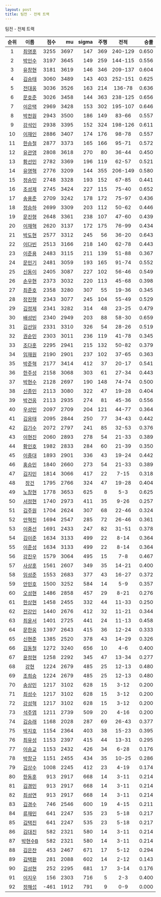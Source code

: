 ```yaml
---
layout: post
title: 팀전 - 전체 트랙
---
```


팀전 - 전체 트랙

| 순위 | 이름 | 점수 | mu | sigma | 주행 | 전적 | 승률 |
|:---:|:---:|---:|---:|---:|---:|:---:|---:|
| 1 | [최영훈](../choiyeonghun) | 3255 | 3697 | 147 | 369 | 240-129 | 0.650 |
| 2 | [박인수](../bakinsu) | 3197 | 3645 | 149 | 259 | 144-115 | 0.556 |
| 3 | [유창현](../yuchanghyeon) | 3181 | 3619 | 146 | 346 | 209-137 | 0.604 |
| 4 | [김승태](../gimseungtae) | 3060 | 3489 | 143 | 403 | 252-151 | 0.625 |
| 5 | [전대웅](../jeondaewoong) | 3036 | 3526 | 163 | 214 | 136-78 | 0.636 |
| 6 | [문호준](../munhojun) | 3026 | 3458 | 144 | 363 | 238-125 | 0.656 |
| 7 | [이은택](../ieuntaek) | 2969 | 3428 | 153 | 302 | 195-107 | 0.646 |
| 8 | [박천원](../bakcheonwon) | 2943 | 3500 | 186 | 149 | 83-66 | 0.557 |
| 9 | [강석인](../gangseokin) | 2938 | 3395 | 152 | 324 | 198-126 | 0.611 |
| 10 | [이재인](../ijaein) | 2886 | 3407 | 174 | 176 | 98-78 | 0.557 |
| 11 | [한승철](../hanseungcheol) | 2877 | 3373 | 165 | 166 | 95-71 | 0.572 |
| 12 | [유관영](../yugwanyeong) | 2808 | 3618 | 270 | 80 | 36-44 | 0.450 |
| 13 | [황선민](../hwangseongmin) | 2782 | 3369 | 196 | 119 | 62-57 | 0.521 |
| 14 | [유영혁](../yuyeonghyeok) | 2776 | 3209 | 144 | 355 | 206-149 | 0.580 |
| 15 | [정승민](../jeongseungmin) | 2748 | 3328 | 193 | 152 | 67-85 | 0.441 |
| 16 | [조성제](../joseongje) | 2745 | 3424 | 227 | 115 | 75-40 | 0.652 |
| 17 | [송용준](../songyongjun) | 2709 | 3242 | 178 | 172 | 75-97 | 0.436 |
| 18 | [정승하](../jeongseungha) | 2699 | 3309 | 203 | 112 | 50-62 | 0.446 |
| 19 | [문진형](../munjinhyeong) | 2648 | 3361 | 238 | 107 | 47-60 | 0.439 |
| 20 | [이재혁](../ijaehyeok) | 2620 | 3137 | 172 | 175 | 76-99 | 0.434 |
| 21 | [박도현](../bakdohyeon) | 2577 | 3312 | 245 | 56 | 36-20 | 0.643 |
| 22 | [이다빈](../idabin) | 2513 | 3166 | 218 | 140 | 62-78 | 0.443 |
| 23 | [이준용](../ijunyong) | 2483 | 3115 | 211 | 139 | 51-88 | 0.367 |
| 24 | [문민기](../munmingi) | 2481 | 3059 | 193 | 165 | 91-74 | 0.552 |
| 25 | [신동이](../shindongi) | 2405 | 3087 | 227 | 102 | 56-46 | 0.549 |
| 26 | [손우현](../sonuhyeon) | 2373 | 3032 | 220 | 113 | 45-68 | 0.398 |
| 27 | [최준호](../choijunho) | 2358 | 3280 | 307 | 55 | 19-36 | 0.345 |
| 28 | [장진형](../jangjinhyeong) | 2343 | 3077 | 245 | 104 | 55-49 | 0.529 |
| 29 | [김정제](../gimjeongje) | 2341 | 3282 | 314 | 48 | 23-25 | 0.479 |
| 30 | [배성빈](../baeseongbin) | 2340 | 2949 | 203 | 88 | 58-30 | 0.659 |
| 31 | [김선일](../gimseonil) | 2331 | 3310 | 326 | 54 | 28-26 | 0.519 |
| 32 | [권순민](../gweonsoonmin) | 2303 | 3011 | 236 | 119 | 41-78 | 0.345 |
| 33 | [조다훈](../jodahun) | 2295 | 2941 | 215 | 132 | 50-82 | 0.379 |
| 34 | [임재원](../imjaewon) | 2190 | 2901 | 237 | 102 | 37-65 | 0.363 |
| 35 | [박준혁](../bakjunhyeok) | 2177 | 3414 | 412 | 37 | 20-17 | 0.541 |
| 36 | [한주성](../hanjuseong) | 2158 | 3068 | 303 | 61 | 27-34 | 0.443 |
| 37 | [박현수](../bakhyeonsu) | 2128 | 2697 | 190 | 148 | 74-74 | 0.500 |
| 38 | [신종민](../shinjongmin) | 2113 | 3080 | 322 | 47 | 19-28 | 0.404 |
| 39 | [박건웅](../bakgeonung) | 2113 | 2935 | 274 | 81 | 45-36 | 0.556 |
| 40 | [우성민](../useongmin) | 2097 | 2709 | 204 | 121 | 44-77 | 0.364 |
| 41 | [김응태](../gimeungtae) | 2095 | 2844 | 250 | 77 | 34-43 | 0.442 |
| 42 | [김기수](../gimgisu) | 2072 | 2797 | 241 | 85 | 32-53 | 0.376 |
| 43 | [이현진](../ihyeonjin) | 2060 | 2893 | 278 | 54 | 21-33 | 0.389 |
| 44 | [황인호](../hwanginho) | 1982 | 2833 | 284 | 60 | 21-39 | 0.350 |
| 45 | [이중대](../ijungdae) | 1893 | 2901 | 336 | 43 | 19-24 | 0.442 |
| 46 | [홍승민](../hongseungmin) | 1840 | 2660 | 273 | 54 | 21-33 | 0.389 |
| 47 | [김지민](../gimjimin) | 1814 | 3066 | 417 | 22 | 7-15 | 0.318 |
| 48 | [장건](../janggeon) | 1795 | 2766 | 324 | 47 | 19-28 | 0.404 |
| 49 | [노창현](../nochanghyeon) | 1778 | 3653 | 625 | 8 | 5-3 | 0.625 |
| 50 | [서정현](../seojeonghyeon) | 1740 | 2973 | 411 | 35 | 9-26 | 0.257 |
| 51 | [김주원](../gimjuwon) | 1704 | 2624 | 307 | 68 | 22-46 | 0.324 |
| 52 | [안혁진](../anhyeokjin) | 1694 | 2547 | 285 | 72 | 26-46 | 0.361 |
| 53 | [이중선](../ijungseon) | 1691 | 2433 | 247 | 82 | 31-51 | 0.378 |
| 54 | [김이준](../gimijun) | 1634 | 3133 | 499 | 22 | 8-14 | 0.364 |
| 55 | [이준성](../ijunseong) | 1634 | 3133 | 499 | 22 | 8-14 | 0.364 |
| 56 | [강진우](../gangjinwu) | 1579 | 3064 | 495 | 15 | 7-8 | 0.467 |
| 57 | [사상훈](../sasanghun) | 1561 | 2607 | 349 | 35 | 14-21 | 0.400 |
| 58 | [임성준](../imseongjun) | 1553 | 2683 | 377 | 43 | 16-27 | 0.372 |
| 59 | [안민호](../anminho) | 1500 | 3252 | 584 | 14 | 5-9 | 0.357 |
| 60 | [오성현](../oseonghyeon) | 1486 | 2858 | 457 | 29 | 8-21 | 0.276 |
| 61 | [한상현](../hansanghyeon) | 1458 | 2455 | 332 | 44 | 11-33 | 0.250 |
| 62 | [전강인](../jeongangin) | 1440 | 2676 | 412 | 32 | 11-21 | 0.344 |
| 63 | [최윤서](../choiyunseo) | 1401 | 2725 | 441 | 24 | 11-13 | 0.458 |
| 64 | [문한웅](../munhanung) | 1397 | 2643 | 415 | 36 | 12-24 | 0.333 |
| 65 | [신현준](../shinhyeonjun) | 1385 | 2520 | 378 | 43 | 14-29 | 0.326 |
| 66 | [김동철](../gimdongcheol) | 1272 | 3240 | 656 | 10 | 4-6 | 0.400 |
| 67 | [윤정현](../yunjeonghyeon) | 1258 | 2292 | 345 | 47 | 13-34 | 0.277 |
| 68 | [강현](../ganghyeon) | 1224 | 2679 | 485 | 25 | 12-13 | 0.480 |
| 69 | [조희승](../joheeseung) | 1224 | 2679 | 485 | 25 | 12-13 | 0.480 |
| 70 | [송상민](../songsangmin) | 1217 | 3102 | 628 | 15 | 3-12 | 0.200 |
| 71 | [최성수](../choiseongsu) | 1217 | 3102 | 628 | 15 | 3-12 | 0.200 |
| 72 | [강성혁](../gangseonghyeok) | 1217 | 3102 | 628 | 15 | 3-12 | 0.200 |
| 73 | [석주엽](../seokjuyeob) | 1211 | 2739 | 509 | 20 | 4-16 | 0.200 |
| 74 | [김승래](../gimseungrae) | 1168 | 2028 | 287 | 69 | 26-43 | 0.377 |
| 75 | [박지호](../bakjiho) | 1154 | 2364 | 403 | 38 | 15-23 | 0.395 |
| 76 | [최유성](../choiyuseong) | 1153 | 2397 | 415 | 44 | 13-31 | 0.295 |
| 77 | [이승교](../iseunggyo) | 1153 | 2432 | 426 | 34 | 6-28 | 0.176 |
| 78 | [박창규](../bakchanggyu) | 1151 | 2455 | 434 | 35 | 10-25 | 0.286 |
| 79 | [김상수](../gimsangsu) | 1008 | 2245 | 412 | 23 | 4-19 | 0.174 |
| 80 | [한동훈](../handonghun) | 913 | 2917 | 668 | 14 | 3-11 | 0.214 |
| 81 | [김경민](../gimgyeongmin) | 913 | 2917 | 668 | 14 | 3-11 | 0.214 |
| 82 | [최성연](../choiseongyeon) | 913 | 2917 | 668 | 14 | 3-11 | 0.214 |
| 83 | [김경수](../gimgyeongsu) | 746 | 2546 | 600 | 19 | 4-15 | 0.211 |
| 84 | [류재민](../ryujaemin) | 641 | 2247 | 535 | 23 | 5-18 | 0.217 |
| 85 | [김택진](../gimtaekjin) | 641 | 2247 | 535 | 23 | 5-18 | 0.217 |
| 86 | [김대진](../gimdaejin) | 582 | 2321 | 580 | 14 | 3-11 | 0.214 |
| 87 | [박현수B](../bakhyeonsu-b) | 582 | 2321 | 580 | 14 | 3-11 | 0.214 |
| 88 | [김은찬](../gimeunchan) | 453 | 2467 | 671 | 17 | 5-12 | 0.294 |
| 89 | [김택환](../gimtaekhwan) | 281 | 2088 | 602 | 14 | 2-12 | 0.143 |
| 90 | [김성현](../gimseonghyeon) | 252 | 2295 | 681 | 17 | 3-14 | 0.176 |
| 91 | [이지우](../ijiu) | 156 | 2303 | 716 | 5 | 2-3 | 0.400 |
| 92 | [정해섭](../jeonghaeseop) | -461 | 1912 | 791 | 9 | 0-9 | 0.000 |
